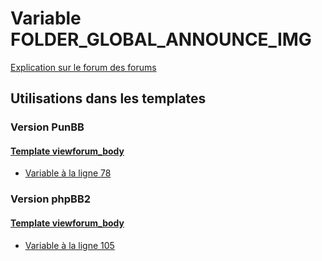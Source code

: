 # Variable FOLDER_GLOBAL_ANNOUNCE_IMG
[Explication sur le forum des forums](http://forum.forumactif.com/t294113-listing-des-variables#FOLDER_GLOBAL_ANNOUNCE_IMG)

## Utilisations dans les templates

### Version PunBB

#### [Template viewforum_body](punbb/viewforum_body.md)
* [Variable à la ligne 78](../punbb/viewforum_body.tpl#L78)

### Version phpBB2

#### [Template viewforum_body](subsilver/viewforum_body.md)
* [Variable à la ligne 105](../subsilver/viewforum_body.tpl#L105)